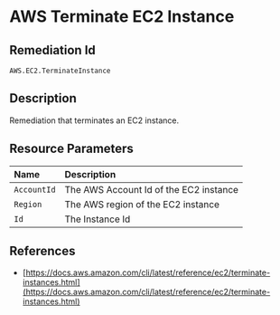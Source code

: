 # AWS Terminate EC2 Instance

## Remediation Id

`AWS.EC2.TerminateInstance`

## Description

Remediation that terminates an EC2 instance.

## Resource Parameters

| Name | Description |
| :--- | :--- |
| `AccountId` | The AWS Account Id of the EC2 instance |
| `Region` | The AWS region of the EC2 instance |
| `Id` | The Instance Id |

## References

* [https://docs.aws.amazon.com/cli/latest/reference/ec2/terminate-instances.html](https://docs.aws.amazon.com/cli/latest/reference/ec2/terminate-instances.html)

